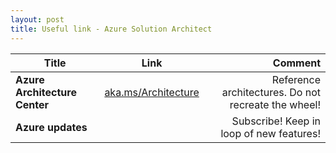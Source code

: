 ```yaml
---
layout: post
title: Useful link - Azure Solution Architect 
---
```



| Title        | Link           | Comment  |
| ------------- |:-------------:| -----:|
|**Azure Architecture Center**| [aka.ms/Architecture](https://aka.ms/Architecture)|Reference architectures. Do not recreate the wheel!|
|**Azure updates**|[](https://azure.microsoft.com/en-us/updates/)|Subscribe! Keep in loop of new features!|
